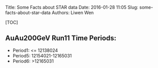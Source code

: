 Title: Some Facts about STAR data
Date: 2016-01-28 11:05
Slug: some-facts-about-star-data
Authors: Liwen Wen

[TOC]

AuAu200GeV Run11 Time Periods:
---
* Period1:  <= 12138024
* Period5: 12154021-12165031
* Period6: >12165031
